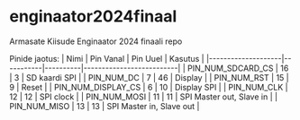 # enginaator2024finaal
Armasate Kiisude Enginaator 2024 finaali repo

Pinide jaotus:
| Nimi               | Pin Vanal | Pin Uuel | Kasutus                  |
|--------------------|-----------|----------|--------------------------|
| PIN_NUM_SDCARD_CS  | 16        | 3        | SD kaardi SPI            |
| PIN_NUM_DC         | 7         | 46       | Display                  |
| PIN_NUM_RST        | 15        | 9        | Reset                    |
| PIN_NUM_DISPLAY_CS | 6         | 10       | Display SPI              |
| PIN_NUM_CLK        | 12        | 12       | SPI clock                |
| PIN_NUM_MOSI       | 11        | 11       | SPI Master out, Slave in |
| PIN_NUM_MISO       | 13        | 13       | SPI Master in, Slave out |